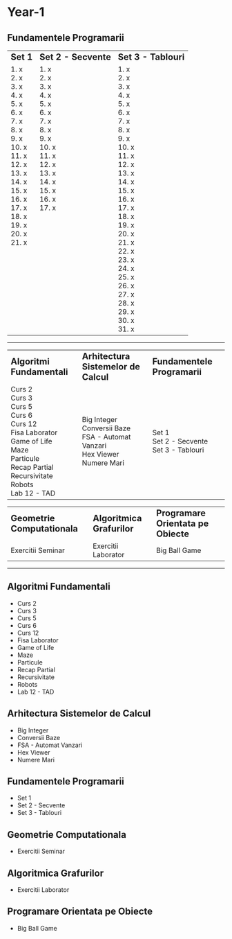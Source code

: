 # Year-1

## Fundamentele Programarii
<table border="0">
 <tr>
    <td><b style="font-size:20px">Set 1</b></td>
    <td><b style="font-size:20px">Set 2 - Secvente</b></td>
    <td><b style="font-size:20px">Set 3 - Tablouri</b></td>
 </tr>
 <tr>
    <td style="vertical-align: top;">
        1. x <br>
        2. x <br>
        3. x <br>
        4. x <br>
        5. x <br>
        6. x <br>
        7. x <br>
        8. x <br>
        9. x <br>
        10. x <br>
        11. x <br>
        12. x <br>
        13. x <br>
        14. x <br>
        15. x <br>
        16. x <br>
        17. x <br>
        18. x <br>
        19. x <br>
        20. x <br>
        21. x <br>
    </td>
    <td style="vertical-align: top;">
        1. x <br>
        2. x <br>
        3. x <br>
        4. x <br>
        5. x <br>
        6. x <br>
        7. x <br>
        8. x <br>
        9. x <br>
        10. x <br>
        11. x <br>
        12. x <br>
        13. x <br>
        14. x <br>
        15. x <br>
        16. x <br>
        17. x <br>
    </td>
    <td style="vertical-align: top;">
        1. x <br>
        2. x <br>
        3. x <br>
        4. x <br>
        5. x <br>
        6. x <br>
        7. x <br>
        8. x <br>
        9. x <br>
        10. x <br>
        11. x <br>
        12. x <br>
        13. x <br>
        14. x <br>
        15. x <br>
        16. x <br>
        17. x <br>
        18. x <br>
        19. x <br>
        20. x <br>
        21. x <br>
        22. x <br>
        23. x <br>
        24. x <br>
        25. x <br>
        26. x <br>
        27. x <br>
        28. x <br>
        29. x <br>
        30. x <br>
        31. x <br>
    </td>
 </tr>
</table>



---

<table border="0">
 <tr>
    <td><b style="font-size:20px">Algoritmi Fundamentali</b></td>
    <td><b style="font-size:20px">Arhitectura Sistemelor de Calcul</b></td>
    <td><b style="font-size:20px">Fundamentele Programarii</b></td>
 </tr>
 <tr>
    <td>Curs 2 <br>
        Curs 3 <br>
        Curs 5 <br>
        Curs 6 <br>
        Curs 12 <br>
        Fisa Laborator  <br>
        Game of Life <br>
        Maze  <br>
        Particule <br>
        Recap Partial <br>
        Recursivitate <br>
        Robots <br>
        Lab 12 - TAD
    </td>
    <td>Big Integer <br>
        Conversii Baze <br>
        FSA - Automat Vanzari <br>
        Hex Viewer <br>
        Numere Mari
    </td>
    <td>Set 1 <br>
        Set 2 - Secvente <br>
        Set 3 - Tablouri
    </td>
 </tr>
</table>



<table border="0">
 <tr>
    <td><b style="font-size:20px">Geometrie Computationala</b></td>
    <td><b style="font-size:20px">Algoritmica Grafurilor</b></td>
    <td><b style="font-size:20px">Programare Orientata pe Obiecte</b></td>
 </tr>
 <tr>
    <td>Exercitii Seminar</td>
    <td>Exercitii Laborator</td>
    <td>Big Ball Game</td>
 </tr>
</table>

---

## Algoritmi Fundamentali
- Curs 2
- Curs 3
- Curs 5
- Curs 6
- Curs 12
- Fisa Laborator
- Game of Life
- Maze
- Particule
- Recap Partial
- Recursivitate
- Robots
- Lab 12 - TAD

## Arhitectura Sistemelor de Calcul
- Big Integer
- Conversii Baze
- FSA - Automat Vanzari
- Hex Viewer
- Numere Mari

## Fundamentele Programarii
- Set 1
- Set 2 - Secvente
- Set 3 - Tablouri

## Geometrie Computationala
- Exercitii Seminar

## Algoritmica Grafurilor
- Exercitii Laborator

## Programare Orientata pe Obiecte
- Big Ball Game
